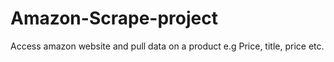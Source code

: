 # Amazon-Scrape-project
Access amazon website and pull data on a product e.g Price, title, price etc.
